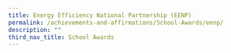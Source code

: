 ```yaml
---
title: Energy Efficiency National Partnership (EENP)
permalink: /achievements-and-affirmations/School-Awards/eenp/
description: ""
third_nav_title: School Awards
---
```

